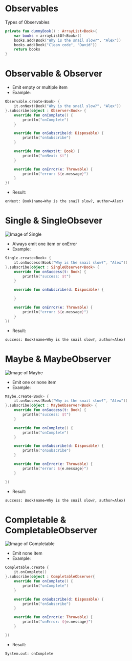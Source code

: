 # Observables
Types of Observables

```kotlin
private fun dummyBook() : ArrayList<Book>{
    var books = arrayListOf<Book>()
    books.add(Book("Why is the snail slow?", "Alex"))
    books.add(Book("Clean code", "David"))
    return books
}
```

# Observable & Observer
- Emit empty or multiple item
- Example:
```kotlin
Observable.create<Book> {
    it.onNext(Book("Why is the snail slow?", "Alex"))
}.subscribe(object : Observer<Book> {
    override fun onComplete() {
        println("onComplete")
    }

    override fun onSubscribe(d: Disposable) {
        println("onSubscribe")
    }

    override fun onNext(t: Book) {
        println("onNext: $t")
    }

    override fun onError(e: Throwable) {
        println("error: ${e.message}")
    } 
})
```
- Result:
```
onNext: Book(name=Why is the snail slow?, author=Alex)
```
# Single & SingleObsever
![Image of Single](https://raw.githubusercontent.com/wiki/ReactiveX/RxJava/images/rx-operators/Single.create.png)
- Always emit one item or onError
- Example:
```kotlin
Single.create<Book> {
    it.onSuccess(Book("Why is the snail slow?", "Alex"))
}.subscribe(object : SingleObserver<Book> {
    override fun onSuccess(t: Book) {
        println("success: $t")
    }

    override fun onSubscribe(d: Disposable) {

    }

    override fun onError(e: Throwable) {
        println("error: ${e.message}")
    }
})
```
- Result:
```
success: Book(name=Why is the snail slow?, author=Alex)
```
# Maybe & MaybeObserver
![Image of Maybe](https://raw.githubusercontent.com/wiki/ReactiveX/RxJava/images/rx-operators/maybe.png)
- Emit one or none item
- Example:
```kotlin
Maybe.create<Book> {
    it.onSuccess(Book("Why is the snail slow?", "Alex"))
}.subscribe(object : MaybeObserver<Book> {
    override fun onSuccess(t: Book) {
        println("success: $t")
    }

    override fun onComplete() {
        println("onComplete")
    }

    override fun onSubscribe(d: Disposable) {
        println("onSubscribe")
    }

    override fun onError(e: Throwable) {
        println("error: ${e.message}")
    }

})
```
- Result:
```
success: Book(name=Why is the snail slow?, author=Alex)
```
# Completable & CompletableObserver
![Image of Completable](https://cdn-images-1.medium.com/max/2400/1*46zvx16PObtTWlUxKwVkyA.png)
- Emit none item
- Example:
```kotlin
Completable.create {
    it.onComplete()
}.subscribe(object : CompletableObserver{
    override fun onComplete() {
        println("onComplete")
    }

    override fun onSubscribe(d: Disposable) {
        println("onSubscribe")
    }

    override fun onError(e: Throwable) {
        println("onError: ${e.message}")
    }

})
```
- Result:
```
System.out: onComplete
```
